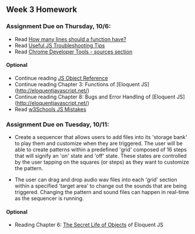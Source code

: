 ## Week 3 Homework

### Assignment Due on Thursday, 10/6:

* Read [How many lines should a function have?](http://stackoverflow.com/questions/611304/how-many-lines-of-code-should-a-function-procedure-method-have)
* Read [Useful JS Troubleshooting Tips](https://raygun.com/blog/2015/06/useful-javascript-debugging-tips-you-didnt-know/)
* Read [Chrome Developer Tools - sources section](https://developers.google.com/web/tools/chrome-devtools/?hl=en)


#### Optional
* Continue reading [JS Object Reference](http://www.w3schools.com/jsref/jsref_operators.asp)
* Continue reading Chapter 3: Functions of [Eloquent JS] (http://eloquentjavascript.net/)
* Continue reading Chapter 8: Bugs and Error Handling of [Eloquent JS] (http://eloquentjavascript.net/)
* Read [w3Schools JS Mistakes](http://www.w3schools.com/js/js_mistakes.asp)

### Assignment Due on Tuesday, 10/11:

* Create a sequencer that allows users to add files into its 'storage bank' to play them and customize when they are triggered. The user will be able to create patterns within a predefined 'grid' composed of 16 steps that will signify an 'on' state and 'off' state. These states are controlled by the user tapping on the squares (or steps) as they want to customize the pattern.

* The user can drag and drop audio wav files into each 'grid' section within a specified 'target area' to change out the sounds that are being triggered. Changing the pattern and sound files can happen in real-time as the sequencer is running.

#### Optional
* Reading Chapter 6: [The Secret Life of Objects](http://eloquentjavascript.net/06_object.html) of Eloquent JS
